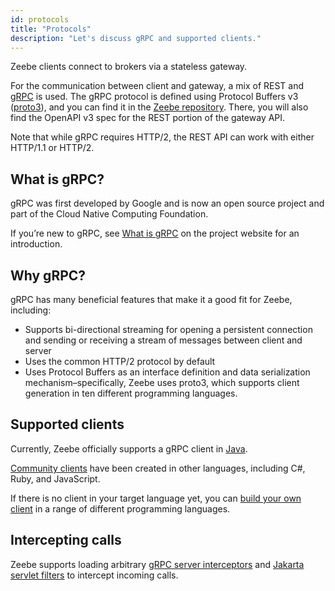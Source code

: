 ```yaml
---
id: protocols
title: "Protocols"
description: "Let's discuss gRPC and supported clients."
---
```


Zeebe clients connect to brokers via a stateless gateway.

For the communication between client and gateway, a mix of REST and [gRPC](https://grpc.io/) is used. The gRPC protocol is defined using Protocol Buffers v3 ([proto3](https://developers.google.com/protocol-buffers/docs/proto3)), and you can find it in the
[Zeebe repository](https://github.com/camunda/camunda/tree/main/zeebe/gateway-protocol). There, you will also find the OpenAPI v3 spec for the REST portion of the gateway API.

Note that while gRPC requires HTTP/2, the REST API can work with either HTTP/1.1 or HTTP/2.

## What is gRPC?

gRPC was first developed by Google and is now an open source project and part of the Cloud Native Computing Foundation.

If you’re new to gRPC, see [What is gRPC](https://grpc.io/docs/guides/index.html) on the project website for an introduction.

## Why gRPC?

gRPC has many beneficial features that make it a good fit for Zeebe, including:

- Supports bi-directional streaming for opening a persistent connection and sending or receiving a stream of messages between client and server
- Uses the common HTTP/2 protocol by default
- Uses Protocol Buffers as an interface definition and data serialization mechanism–specifically, Zeebe uses proto3, which supports client generation in ten different programming languages.

## Supported clients

Currently, Zeebe officially supports a gRPC client in [Java](/apis-tools/java-client/index.md).

[Community clients](/apis-tools/community-clients/index.md) have been created in other languages, including C#, Ruby, and JavaScript.

If there is no client in your target language yet, you can [build your own client](/apis-tools/build-your-own-client.md) in a range of different programming languages.

## Intercepting calls

Zeebe supports loading arbitrary [gRPC server interceptors](self-managed/zeebe-deployment/zeebe-gateway/interceptors.md)
and [Jakarta servlet filters](self-managed/zeebe-deployment/zeebe-gateway/filters.md) to intercept incoming calls.

